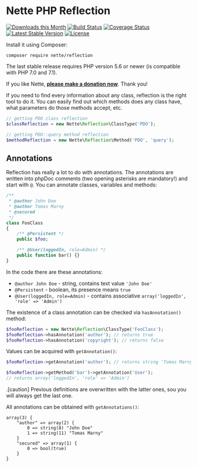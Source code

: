 Nette PHP Reflection
====================

[![Downloads this Month](https://img.shields.io/packagist/dm/nette/reflection.svg)](https://packagist.org/packages/nette/reflection)
[![Build Status](https://travis-ci.org/nette/reflection.svg?branch=master)](https://travis-ci.org/nette/reflection)
[![Coverage Status](https://coveralls.io/repos/github/nette/reflection/badge.svg?branch=master)](https://coveralls.io/github/nette/reflection?branch=master)
[![Latest Stable Version](https://poser.pugx.org/nette/reflection/v/stable)](https://github.com/nette/reflection/releases)
[![License](https://img.shields.io/badge/license-New%20BSD-blue.svg)](https://github.com/nette/reflection/blob/master/license.md)

Install it using Composer:

```
composer require nette/reflection
```

The last stable release requires PHP version 5.6 or newer (is compatible with PHP 7.0 and 7.1).

If you like Nette, **[please make a donation now](https://nette.org/donate)**. Thank you!

If you need to find every information about any class, reflection is the right tool to do it. You can easily find out which methods does any class have, what parameters do those methods accept, etc.

```php
// getting PDO class reflection
$classReflection = new Nette\Reflection\ClassType('PDO');

// getting PDO::query method reflection
$methodReflection = new Nette\Reflection\Method('PDO', 'query');
```

Annotations
-----------

Reflection has really a lot to do with annotations. The annotations are written into phpDoc comments (two opening asterisks are mandatory!) and start with `@`. You can annotate classes, variables and methods:

```php
/**
 * @author John Doe
 * @author Tomas Marny
 * @secured
 */
class FooClass
{
	/** @Persistent */
	public $foo;

	/** @User(loggedIn, role=Admin) */
	public function bar() {}
}
```

In the code there are these annotations:

- `@author John Doe` - string, contains text value `'John Doe'`
- `@Persistent` - boolean, its presence means `true`
- `@User(loggedIn, role=Admin)` - contains associative `array('loggedIn', 'role' => 'Admin')`


The existence of a class annotation can be checked via `hasAnnotation()` method:


```php
$fooReflection = new Nette\Reflection\ClassType('FooClass');
$fooReflection->hasAnnotation('author'); // returns true
$fooReflection->hasAnnotation('copyright'); // returns false
```

Values can be acquired with `getAnnotation()`:

```php
$fooReflection->getAnnotation('author'); // returns string 'Tomas Marny'

$fooReflection->getMethod('bar')->getAnnotation('User');
// returns array('loggedIn', 'role' => 'Admin')
```

.[caution]
Previous definitions are overwritten with the latter ones, sou you will always get the last one.

All annotations can be obtained with `getAnnotations()`:

```
array(3) {
	"author" => array(2) {
		0 => string(8) "John Doe"
		1 => string(11) "Tomas Marny"
	}
	"secured" => array(1) {
		0 => bool(true)
	}
}
```
